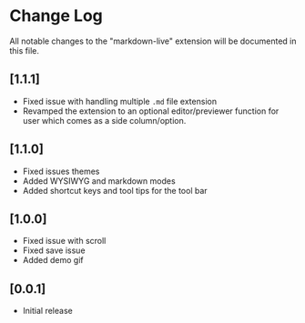 # Change Log

All notable changes to the "markdown-live" extension will be documented in this file.

## [1.1.1]

- Fixed issue with handling multiple `.md` file extension
- Revamped the extension to an optional editor/previewer function for user which comes as a side column/option.

## [1.1.0]

- Fixed issues themes
- Added WYSIWYG and markdown modes
- Added shortcut keys and tool tips for the tool bar

## [1.0.0]

- Fixed issue with scroll
- Fixed save issue
- Added demo gif

## [0.0.1]

- Initial release
